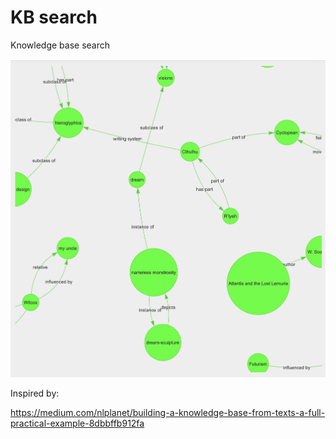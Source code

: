 # KB search

Knowledge base search

![image](../figures/kb-search.jpg)

Inspired by:

https://medium.com/nlplanet/building-a-knowledge-base-from-texts-a-full-practical-example-8dbbffb912fa